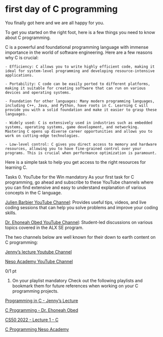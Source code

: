 # first day of C programming

You finally got here and we are all happy for you.

To get you started on the right foot, here is a few things you need to know about C programming.

C is a powerful and foundational programming language with immense importance in the world of software engineering. Here are a few reasons why C is crucial:

	- Efficiency: C allows you to write highly efficient code, making it ideal for system-level programming and developing resource-intensive applications.

	- Portability: C code can be easily ported to different platforms, making it suitable for creating software that can run on various devices and operating systems.

	- Foundation for other languages: Many modern programming languages, including C++, Java, and Python, have roots in C. Learning C will provide you with a solid foundation and make it easier to grasp these languages.

	- Widely used: C is extensively used in industries such as embedded systems, operating systems, game development, and networking. Mastering C opens up diverse career opportunities and allows you to work on cutting-edge technologies.

	- Low-level control: C gives you direct access to memory and hardware resources, allowing you to have fine-grained control over your programs. This is crucial when performance optimization is paramount.

Here is a simple task to help you get access to the right resources for learning C.

Tasks
0. YouTube for the Win
mandatory
As your first task for C programming, go ahead and subscribe to these YouTube channels where you can find extensive and easy to understand explanation of various concepts in the C language.

[Julien Barbier YouTube Channel](https://www.youtube.com/@0xJulien): Provides useful tips, videos, and live coding sessions that can help you solve problems and improve your coding skills.

[Dr. Ehoneah Obed YouTube Channel](https://www.youtube.com/@ehoneahobed): Student-led discussions on various topics covered in the ALX SE program.


The two channels below are well known for their down to earth content on C programming:

[Jenny’s lecture Youtube Channel](https://www.youtube.com/@JennyslecturesCSIT)

[Neso Academy YouTube Channel](https://www.youtube.com/@nesoacademy)

0/1 pt
1. On your playlist
mandatory
Check out the following playlists and bookmark them for future references when working on your C programming projects.

[Programming in C - Jenny’s Lecture](https://www.youtube.com/watch?v=EjavYOFoJJ0&list=PLdo5W4Nhv31a8UcMN9-35ghv8qyFWD9_S)

[C Programming - Dr. Ehoneah Obed](https://www.youtube.com/watch?v=LM6IjCbtpZA&list=PLqEaji1b3wvRaudEAMvyt1dIClA_y6SLS)

[CS50 2022 - Lecture 1 - C](https://www.youtube.com/live/ywg7cW0Txs4?feature=share)

[C Programming Neso Academy](https://www.youtube.com/watch?v=rLf3jnHxSmU&list=PLBlnK6fEyqRggZZgYpPMUxdY1CYkZtARR)
